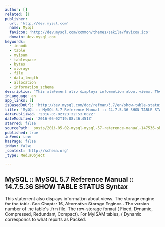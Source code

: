 ```yaml
---
author: []
related: []
publisher:
  url: 'http://dev.mysql.com'
  name: Mysql
  favicon: 'http://dev.mysql.com/common/themes/sakila/favicon.ico'
  domain: dev.mysql.com
keywords:
  - innodb
  - table
  - myisam
  - tablespace
  - bytes
  - storage
  - file
  - data_length
  - allocation
  - information_schema
description: "This statement also displays information about views. The storage engine for the table. See Chapter 16, Alternative Storage Engines . The version number of the table's .frm file. The row-storage format ( Fixed, Dynamic, Compressed, Redundant, Compact). For MyISAM tables, ( Dynamic corresponds to what reports as Packed."
inLanguage: en
app_links: []
isBasedOnUrl: 'http://dev.mysql.com/doc/refman/5.7/en/show-table-status.html'
title: 'MySQL :: MySQL 5.7 Reference Manual :: 14.7.5.36 SHOW TABLE STATUS Syntax'
datePublished: '2016-05-02T23:32:53.802Z'
dateModified: '2016-05-02T19:08:46.451Z'
starred: false
sourcePath: _posts/2016-05-02-mysql-mysql-57-reference-manual-147536-show-table.md
published: true
inFeed: true
hasPage: false
inNav: false
_context: 'http://schema.org'
_type: MediaObject

---
```

<article style=""><h1>MySQL :: MySQL 5.7 Reference Manual :: 14.7.5.36 SHOW TABLE STATUS Syntax</h1><p>This statement also displays information about views. The storage engine for the table. See Chapter 16, Alternative Storage Engines . The version number of the table's .frm file. The row-storage format ( Fixed, Dynamic, Compressed, Redundant, Compact). For MyISAM tables, ( Dynamic corresponds to what reports as Packed.</p></article>
